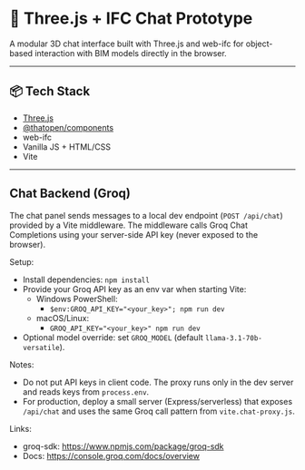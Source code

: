 # 🧱 Three.js + IFC Chat Prototype

A modular 3D chat interface built with Three.js and web-ifc for object-based interaction with BIM models directly in the browser.

---

## 📦 Tech Stack

- [Three.js](https://threejs.org)
- [@thatopen/components](https://www.npmjs.com/package/@thatopen/components)
- web-ifc
- Vanilla JS + HTML/CSS
- Vite

---

## Chat Backend (Groq)

The chat panel sends messages to a local dev endpoint (`POST /api/chat`) provided by a Vite middleware. The middleware calls Groq Chat Completions using your server-side API key (never exposed to the browser).

Setup:

- Install dependencies: `npm install`
- Provide your Groq API key as an env var when starting Vite:
  - Windows PowerShell:
    - `$env:GROQ_API_KEY="<your_key>"; npm run dev`
  - macOS/Linux:
    - `GROQ_API_KEY="<your_key>" npm run dev`
- Optional model override: set `GROQ_MODEL` (default `llama-3.1-70b-versatile`).

Notes:

- Do not put API keys in client code. The proxy runs only in the dev server and reads keys from `process.env`.
- For production, deploy a small server (Express/serverless) that exposes `/api/chat` and uses the same Groq call pattern from `vite.chat-proxy.js`.

Links:

- groq-sdk: https://www.npmjs.com/package/groq-sdk
- Docs: https://console.groq.com/docs/overview
